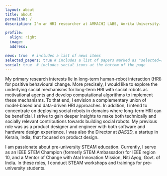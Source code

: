 ```yaml
---
layout: about
title: about
permalink: /
description: I'm an HRI researcher at AMMACHI LABS, Amrita University.

profile:
  align: right
  image: 
  address:

news: true  # includes a list of news items
selected_papers: true # includes a list of papers marked as "selected={true}"
social: true  # includes social icons at the bottom of the page
---
```



My primary research interests lie in long-term human-robot interaction (HRI) for positive behavioural change. More precisely, I would like to explore the underlying social mechanisms for long-term HRI with social robots as motivational agents and develop computational algorithms to implement these mechanisms. To that end, I envision a complementary union of model-based and data-driven HRI approaches. In addition, I intend to concentrate on deploying social robots in domains where long-term HRI can be beneficial. I strive to gain deeper insights to make both technically and socially relevant contributions towards building social robots.
My previous role was as a product designer and engineer with both software and hardware design experience. I was also the Director at _BASƎD_, a startup in Kerala, India, that focused on product design.

I am passionate about pre-university STEAM education. Currently, I serve as an IEEE STEM Champion (formerly STEM Ambassador) for IEEE region 10, and a Mentor of Change with Atal Innovation Mission, Niti Ayog, Govt. of India. In these roles, I conduct STEAM workshops and trainings for pre-university students.
